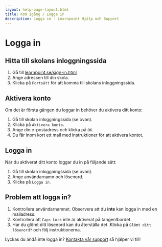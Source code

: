 ```yaml
---
layout: help-page-layout.html
title: Kom igång / Logga in
description: Logga in - Learnpoint Hjälp och Support
---
```


# Logga in

<!-- only-in-swedish.html -->

## Hitta till skolans inloggningssida

1. Gå till [learnpoint.se/sign-in.html](/sign-in.html)
1. Ange adressen till din skola.
1. Klicka på `Fortsätt` för att komma till skolans inloggningssida.

## Aktivera konto

Om det är första gången du loggar in behöver du aktivera ditt konto:

1. Gå till skolan inloggningssida (se ovan).
1. Klicka på `Aktivera konto`.
1. Ange din e-postadress och klicka på `OK`.
1. Du får inom kort ett mail med instruktioner för att aktivera kontot.

<!-- desktop-screenshot.html, { src: "_assets/activate-account.png", alt: "Aktivera konto", theme: "dark" } -->

## Logga in

När du aktiverat ditt konto loggar du in på följande sätt:

1. Gå till skolan inloggningssida (se ovan).
1. Ange användarnamn och lösenord.
1. Klicka på `Logga in`.

<!-- desktop-screenshot.html, { src: "_assets/sign-in.png", alt: "Logga in", theme: "dark" } -->

## Problem att logga in?

1. Kontrollera användarnamnet. Observera att du **inte** kan logga in med en mailadress.
1. Kontrollera att `Caps Lock` inte är aktiverat på tangentbordet.
1. Har du glömt ditt lösenord kan du återställa det. Klicka på `Glömt ditt lösenord?` och följ instruktionerna.

Lyckas du ändå inte logga in? [Kontakta vår support](/help/) så hjälper vi till!
